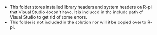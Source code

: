- This folder stores installed library headers and system headers on R-pi that Visual Studio doesn't have. It is included in the include path of Visual Studio to get rid of some errors.
- This folder is not included in the solution nor will it be copied over to R-pi.
